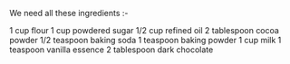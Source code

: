 We need all these ingredients :-

1 cup flour
1 cup powdered sugar
1/2 cup refined oil 
2 tablespoon cocoa powder
1/2 teaspoon baking soda 
1 teaspoon baking powder
1 cup milk
1 teaspoon vanilla essence
2 tablespoon dark chocolate